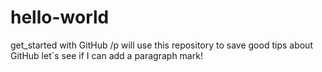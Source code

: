 # hello-world
get_started with GitHub /p
will use this repository to save good tips about GitHub
let´s see if I can add a paragraph mark!
